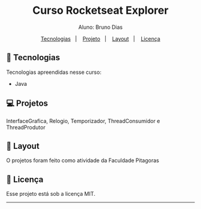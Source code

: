 <h1 align="center"> Curso Rocketseat Explorer</h1>

<p align="center">
Aluno: Bruno Dias<br>
</p>

<p align="center">
  <a href="#-tecnologias">Tecnologias</a>&nbsp;&nbsp;&nbsp;|&nbsp;&nbsp;&nbsp;
  <a href="#-projeto">Projeto</a>&nbsp;&nbsp;&nbsp;|&nbsp;&nbsp;&nbsp;
  <a href="#-layout">Layout</a>&nbsp;&nbsp;&nbsp;|&nbsp;&nbsp;&nbsp;
  <a href="#memo-licença">Licença</a>
</p>

## 🚀 Tecnologias

Tecnologias apreendidas nesse curso:

- Java

## 💻 Projetos

InterfaceGrafica, Relogio, Temporizador, ThreadConsumidor e ThreadProdutor

## 🔖 Layout

O projetos foram feito como atividade da Faculdade Pitagoras

## :memo: Licença

Esse projeto está sob a licença MIT.

---
